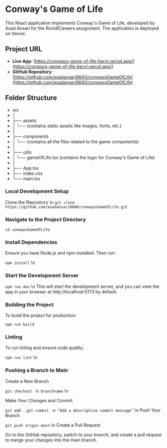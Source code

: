 # Conway's Game of Life

This React application implements Conway's Game of Life, developed by Asad Ansari for the Rock8Careers assignment. The application is deployed on Vercel.

## Project URL

-   **Live App**: [https://conways-game-of-life-beryl.vercel.app/](https://conways-game-of-life-beryl.vercel.app/)
-   **GitHub Repository**: [https://github.com/asadansari8840/conwaysGameOfLife](https://github.com/asadansari8840/conwaysGameOfLife)

## Folder Structure

- src
- │
- ├── assets
- │   └── (contains static assets like images, fonts, etc.)
- │
- ├── components
- │   └── (contains all the files related to the game components)
- │
- ├── utils
- │   └── gameOfLife.tsx (contains the logic for Conway's Game of Life)
- │
- ├── App.tsx
- ├── index.css
- └── main.tsx

### Local Development Setup
Clone the Repository
\n `git clone https://github.com/asadansari8840/conwaysGameOfLife.git`

### Navigate to the Project Directory

`cd conwaysGameOfLife`
### Install Dependencies

Ensure you have Node.js and npm installed. Then run:

`npm install`
\n
### Start the Development Server

`npm run dev`
\n
This will start the development server, and you can view the app in your browser at http://localhost:5173 by default.

### Building the Project
To build the project for production:


`npm run build`
### Linting
To run linting and ensure code quality:


`npm run lint` \n

### Pushing a Branch to Main
Create a New Branch

`git checkout -b branchname` \n

Make Your Changes and Commit

`git add .`
`git commit -m "Add a descriptive commit message"` \n
Push Your Branch

`git push origin main` \n
Create a Pull Request

Go to the GitHub repository, switch to your branch, and create a pull request to merge your changes into the main branch.
